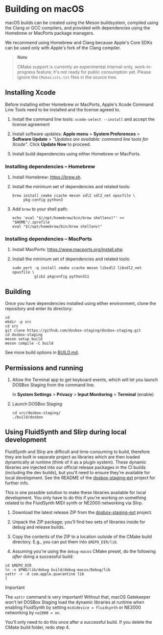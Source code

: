 # Building on macOS

macOS builds can be created using the Meson buildsystem, compiled using the
Clang or GCC compilers, and provided with dependencies using the Homebrew or
MacPorts package managers.

We recommend using Homebrew and Clang because Apple's Core SDKs can be used
only with Apple's fork of the Clang compiler.

> **Note**
>
> CMake support is currently an experimental internal-only, work-in-progress
> feature; it's not ready for public consumption yet. Please ignore the
> `CMakeLists.txt` files in the source tree.


## Installing Xcode

Before installing either Homebrew or MacPorts, Apple's Xcode Command Line
Tools need to be installed and the license agreed to.

1. Install the command line tools: `xcode-select --install` and accept the
   license agreement

2. Install software updates:
    **Apple menu** &gt;
    **System Preferences** &gt;
    **Software Update** &gt;
    *"Updates are available: command line tools for Xcode"*.
    Click **Update Now** to proceed.

3. Install build dependencies using either Homebrew or MacPorts.


### Installing dependencies – Homebrew

1. Install Homebrew: <https://brew.sh>.

2. Install the minimum set of dependencies and related tools:

    ``` shell
    brew install cmake ccache meson sdl2 sdl2_net opusfile \
         pkg-config python3
    ```

3. Add `brew` to your shell path:

    ``` shell
    echo 'eval "$(/opt/homebrew/bin/brew shellenv)"' >> "$HOME"/.zprofile
    eval "$(/opt/homebrew/bin/brew shellenv)"
    ```

### Installing dependencies – MacPorts

1. Install MacPorts: <https://www.macports.org/install.php>

2. Install the minimum set of dependencies and related tools:

    ```shell
    sudo port -q install cmake ccache meson libsdl2 libsdl2_net opusfile \
              glib2 pkgconfig python311
    ```

## Building

Once you have dependencies installed using either environment, clone the
repository and enter its directory:

```shell
cd
mkdir -p src
cd src
git clone https://github.com/dosbox-staging/dosbox-staging.git
cd dosbox-staging
meson setup build
meson compile -C build
```

See more build options in [BUILD.md](BUILD.md).


## Permissions and running

1. Allow the Terminal app to get keyboard events, which will let you
   launch DOSBox Staging from the command line.

   In **System Settings** &gt; **Privacy** &gt; **Input Monitoring** &gt; **Terminal** (enable)

2. Launch DOSBox Staging:

    ```shell
    cd src/dosbox-staging/
    ./build/dosbox
    ```


## Using FluidSynth and Slirp during local development

FluidSynth and Slirp are difficult and time-consuming to build, therefore they
are built in separate project as libraries which are then loaded
dynamically at runtime (think of it as a plugin system). These dynamic
libraries are injected into our official release packages in the CI builds
(including the dev builds), but you'll need to ensure they're available for
local development. See the README of the
[dosbox-staging-ext](https://github.com/dosbox-staging/dosbox-staging-ext)
project for further info.

This is one possible solution to make these libraries available for local
development. You only have to do this if you're working on something related
to the FluidSynth MIDI synth or NE2000 networking via Slirp.

1. Download the latest release ZIP from the
   [dosbox-staging-ext](https://github.com/dosbox-staging/dosbox-staging-ext)
   project.

2. Unpack the ZIP package; you'll find two sets of libraries inside for debug
   and release builds.

3. Copy the contents of the ZIP to a location outside of the CMake build
   directory. E.g., you can put them into `$REPO_DIR/lib`.

4. Assuming you're using the `debug-macos` CMake preset, do the following
   _after_ doing a successful build:

  ```
  cd $REPO_DIR
  ln -s $PWD/lib/debug build/debug-macos/Debug/lib
  xattr -r -d com.apple.quarantine lib                                                                         [
  ```

  > [!IMPORTANT]
  > The `xattr` command is very important! Without that, macOS Gatekeeper
  > won't let DOSBox Staging load the dynamic libraries at runtime when
  > enabling FluidSynth by setting `mididevice = fluidsynth` or NE2000
  > networking by `ne2000 = on`.

You'll only need to do this once after a successful build. If you delete the
CMake build folder, redo step 4.
